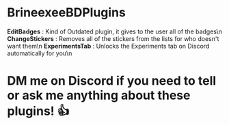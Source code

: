 # BrineexeeBDPlugins

**EditBadges** : Kind of Outdated plugin, it gives to the user all of the badges\n
**ChangeStickers** : Removes all of the stickers from the lists for who doesn't want them\n
**ExperimentsTab** : Unlocks the Experiments tab on Discord automatically for you\n

# DM me on Discord if you need to tell or ask me anything about these plugins! 👍
